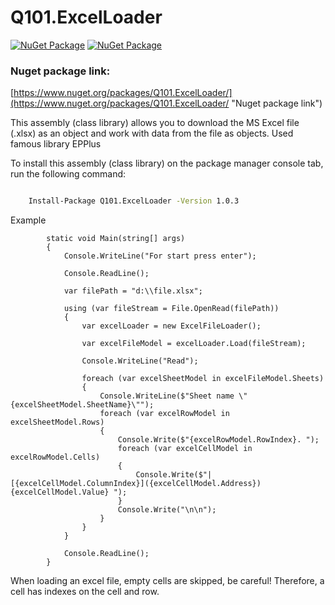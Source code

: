 # Q101.ExcelLoader

[![NuGet Package](https://img.shields.io/nuget/v/Q101.ExcelLoader.svg?style=for-the-badge&logo=appveyor)](https://www.nuget.org/packages/Q101.ExcelLoader)
[![NuGet Package](https://img.shields.io/nuget/dt/Q101.ExcelLoader.svg?style=for-the-badge&logo=appveyor)](https://www.nuget.org/packages/Q101.ExcelLoader)


### Nuget package link:
[https://www.nuget.org/packages/Q101.ExcelLoader/](https://www.nuget.org/packages/Q101.ExcelLoader/ "Nuget package link")


This assembly (class library) allows you to download the MS Excel file (.xlsx) as an object and work with data from the file as objects. Used famous library EPPlus

 To install this assembly (class library) on the package manager console tab, run the following command:
```bash

    Install-Package Q101.ExcelLoader -Version 1.0.3

```

Example

```
        static void Main(string[] args)
        {
            Console.WriteLine("For start press enter");

            Console.ReadLine();

            var filePath = "d:\\file.xlsx";

            using (var fileStream = File.OpenRead(filePath))
            {
                var excelLoader = new ExcelFileLoader();

                var excelFileModel = excelLoader.Load(fileStream);

                Console.WriteLine("Read");

                foreach (var excelSheetModel in excelFileModel.Sheets)
                {
                    Console.WriteLine($"Sheet name \"{excelSheetModel.SheetName}\"");
                    foreach (var excelRowModel in excelSheetModel.Rows)
                    {
                        Console.Write($"{excelRowModel.RowIndex}. ");
                        foreach (var excelCellModel in excelRowModel.Cells)
                        {
                            Console.Write($"| [{excelCellModel.ColumnIndex}]({excelCellModel.Address}) {excelCellModel.Value} ");
                        }
                        Console.Write("\n\n");
                    }
                }
            }

            Console.ReadLine();
        }
```

When loading an excel file, empty cells are skipped, be careful! Therefore, a cell has indexes on the cell and row.
